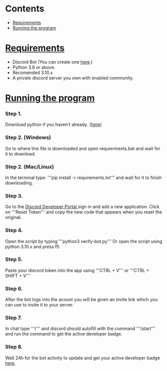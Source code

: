 # Contents
- [Requirements](#Requirements)
- [Running the program](#Header2)

# [Requirements](#Requirements)
- Discord Bot (You can create one [here](https://discord.com/developers/applications).)
- Python 3.8 or above.
-   Recomended 3.10.x
- A private discord server you own with enabled community.

# [Running the program](#Header2)
### Step 1.
Download python if you haven't already. ([here](https://www.python.org)) 

### Step 2. (Windows)
Go to where this file is downloaded and open requierments.bat and wait for it to download.

### Step 2. (Mac/Linux)
In the terminal type: 
'''pip install -r requirements.txt'''
and wait for it to finish downloading.

### Step 3.
Go to the [Discord Developer Portal](https://discord.com/developers/applications),sign in and add a new application.
Click on '''Reset Token''' and copy the new code that appears when you reset the original.

### Step 4. 
Open the script by typing '''python3 verify-bot.py'''
Or open the script using python 3.10.x and press f5

### Step 5.
Paste your discord token into the app using '''CTRL + V''' or '''CTRL + SHIFT + V'''

### Step 6.
After the bot logs into the acount you will be given an invite link which you can use to invite it to your server.

### Step 7.
In chat type '''/''' and discord should autofill with the command '''/start''' and run the command to get the active developer badge.

### Step 8.
Wait 24h for the bot activity to update and get your active developer badge [here](https://discord.com/developers/active-developer).
